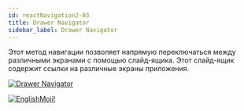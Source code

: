 ```yaml
---
id: reactNavigation2-03
title: Drawer Navigator
sidebar_label: Drawer Navigator
---
```


Этот метод навигации позволяет напрямую переключаться между различными экранами с помощью слайд-ящика. Этот слайд-ящик содержит ссылки на различные экраны приложения.

[![Drawer Navigator](/img/rn2/03.gif)](https://youtu.be/x1BkWHncx10)

[![EnglishMoji!](/img/logo/englishmoji.png)](https://apps.apple.com/kz/app/englishmoji/id6450254885)
